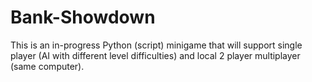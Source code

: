 # Bank-Showdown
This is an in-progress Python (script) minigame that will support single player (AI with different level difficulties) and local 2 player multiplayer (same computer).
